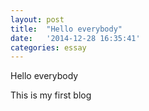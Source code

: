 ```yaml
---
layout: post
title:  "Hello everybody"
date:   '2014-12-28 16:35:41'
categories: essay
---
```

Hello everybody

This is my first blog
